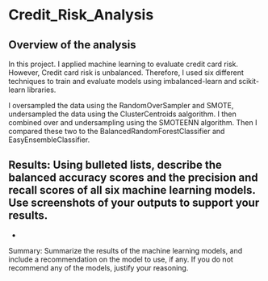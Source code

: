 # Credit_Risk_Analysis

## Overview of the analysis
In this project. I applied machine learning to evaluate credit card risk. However, Credit card risk is unbalanced. Therefore, I used six different techniques to train and evaluate models using imbalanced-learn and scikit-learn libraries. 

I oversampled the data using the RandomOverSampler and SMOTE, undersampled the data using the ClusterCentroids aalgorithm. I then combined over and undersampling using the SMOTEENN algorithm. Then I compared these two to the BalancedRandomForestClassifier and EasyEnsembleClassifier. 

## Results: Using bulleted lists, describe the balanced accuracy scores and the precision and recall scores of all six machine learning models. Use screenshots of your outputs to support your results.

- 

Summary: Summarize the results of the machine learning models, and include a recommendation on the model to use, if any. If you do not recommend any of the models, justify your reasoning.
